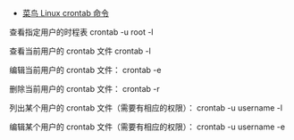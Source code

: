 
- [菜鸟 Linux crontab 命令](https://www.runoob.com/linux/linux-comm-crontab.html)


查看指定用户的时程表
crontab -u root -l

查看当前用户的 crontab 文件
crontab -l

编辑当前用户的 crontab 文件：
crontab -e

删除当前用户的 crontab 文件：
crontab -r

列出某个用户的 crontab 文件（需要有相应的权限）：
crontab -u username -l

编辑某个用户的 crontab 文件（需要有相应的权限）：
crontab -u username -e

